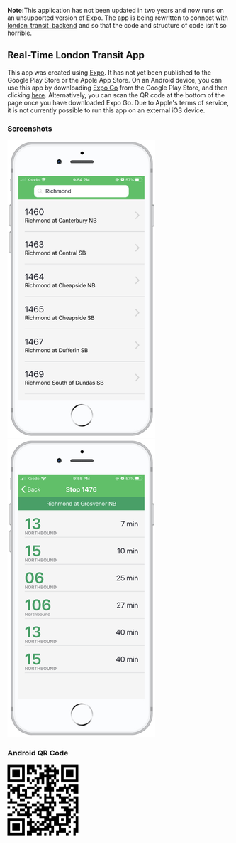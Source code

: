 <b>Note:</b>This application has not been updated in two years and now runs on an unsupported version of Expo. The app is being rewritten to connect with [london_transit_backend](https://github.com/gonzalez-chris/transit_app_backend) and so that the code and structure of code isn't so horrible.

## Real-Time London Transit App

This app was created using [Expo](https://play.google.com/store/apps/details?id=host.exp.exponent). It has not yet been published to the Google Play Store or the Apple App Store. On an Android device, you can use this app by downloading [Expo Go](https://play.google.com/store/apps/details?id=host.exp.exponent) from the Google Play Store, and then clicking [here](https://expo.io/--/to-exp/exp%3A%2F%2Fexp.host%2F%40chris_g%2Flondontransitapp). Alternatively, you can scan the QR code at the bottom of the page once you have downloaded Expo Go. Due to Apple's terms of service, it is not currently possible to run this app on an external iOS device.

### Screenshots

<img src = "screenshots/iPhone8_search_%20results1.png" width=334/>
<img src = "screenshots/iPhone8_bus_times1.png" width=334/>

### Android QR Code

<img src = "screenshots/QR%20Code.png"/>
